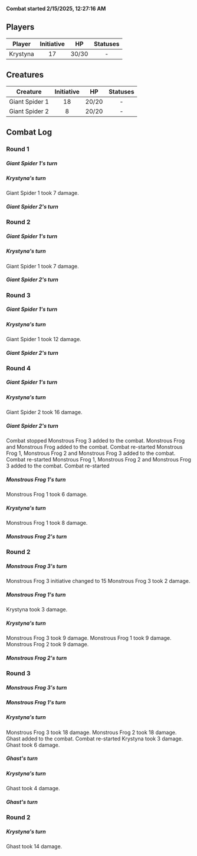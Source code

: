 **Combat started 2/15/2025, 12:27:16 AM**


## Players
| Player | Initiative | HP | Statuses |
| --- | :-: | :-: | :-: |
| Krystyna | 17 | 30/30 | - |
## Creatures
| Creature | Initiative  | HP | Statuses |
| --- | :-: | :-: | :-: |
| Giant Spider 1 | 18 | 20/20 | - |
| Giant Spider 2 | 8 | 20/20 | - |


## Combat Log

### Round 1

##### Giant Spider 1's turn
##### Krystyna's turn
Giant Spider 1 took 7 damage.
##### Giant Spider 2's turn
### Round 2
##### Giant Spider 1's turn
##### Krystyna's turn
Giant Spider 1 took 7 damage.
##### Giant Spider 2's turn
### Round 3
##### Giant Spider 1's turn
##### Krystyna's turn
Giant Spider 1 took 12 damage.
##### Giant Spider 2's turn
### Round 4
##### Giant Spider 1's turn
##### Krystyna's turn
Giant Spider 2 took 16 damage.
##### Giant Spider 2's turn
Combat stopped
Monstrous Frog 3 added to the combat.
Monstrous Frog and Monstrous Frog added to the combat.
Combat re-started
Monstrous Frog 1, Monstrous Frog 2 and Monstrous Frog 3 added to the combat.
Combat re-started
Monstrous Frog 1, Monstrous Frog 2 and Monstrous Frog 3 added to the combat.
Combat re-started
##### Monstrous Frog 1's turn
Monstrous Frog 1 took 6 damage.
##### Krystyna's turn
Monstrous Frog 1 took 8 damage.
##### Monstrous Frog 2's turn
### Round 2
##### Monstrous Frog 3's turn
Monstrous Frog 3 initiative changed to 15
Monstrous Frog 3 took 2 damage.
##### Monstrous Frog 1's turn
Krystyna took 3 damage.
##### Krystyna's turn
Monstrous Frog 3 took 9 damage.
Monstrous Frog 1 took 9 damage.
Monstrous Frog 2 took 9 damage.
##### Monstrous Frog 2's turn
### Round 3
##### Monstrous Frog 3's turn
##### Monstrous Frog 1's turn
##### Krystyna's turn
Monstrous Frog 3 took 18 damage.
Monstrous Frog 2 took 18 damage.
Ghast added to the combat.
Combat re-started
Krystyna took 3 damage.
Ghast took 6 damage.
##### Ghast's turn
##### Krystyna's turn
Ghast took 4 damage.
##### Ghast's turn
### Round 2
##### Krystyna's turn
Ghast took 14 damage.
